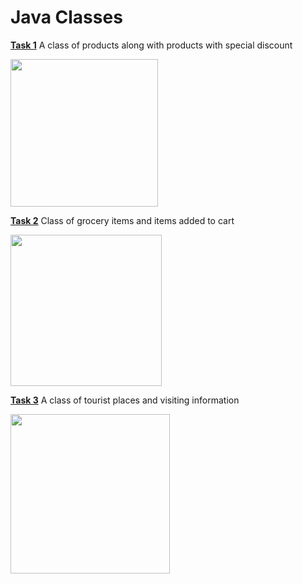 # Java Classes

[**Task 1**](https://github.com/Muskaan0111/TheStreamliners/tree/master/src/Task1a)
 A class of products along with products with special discount

<img src="https://www.claruscommerce.com/wp-content/uploads/2019/04/loyalty-to-the-discount-0x0.jpg" title="" alt=" " width="236">

[**Task 2**](https://github.com/Muskaan0111/TheStreamliners/tree/master/src/Task2)
 Class of grocery items and items added to cart

<img title="" src="https://assets.entrepreneur.com/content/3x2/2000/1407796962-7-mistakes-entrepreneurs-make-launching-ecommerce.jpg" alt=" " width="242">

[**Task 3**](https://github.com/Muskaan0111/TheStreamliners/tree/master/src/Task3)
 A class of tourist places and visiting information

<img title="" src="https://assets.traveltriangle.com/blog/wp-content/uploads/2016/07/limestone-rock-phang-nga-1-Beautiful-limestone-rock-in-the-ocean.jpg" alt=" " width="255">
